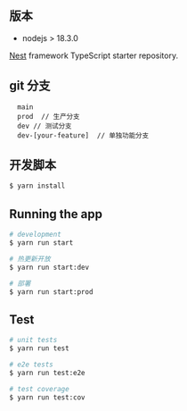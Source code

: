 

## 版本
- nodejs > 18.3.0

[Nest](https://github.com/nestjs/nest) framework TypeScript starter repository.



## git 分支
```shell
  main 
  prod  // 生产分支
  dev // 测试分支
  dev-[your-feature]  // 单独功能分支
```

## 开发脚本

```bash
$ yarn install
```

## Running the app

```bash
# development
$ yarn run start

# 热更新开放
$ yarn run start:dev

# 部署
$ yarn run start:prod
```

## Test

```bash
# unit tests
$ yarn run test

# e2e tests
$ yarn run test:e2e

# test coverage
$ yarn run test:cov
```


